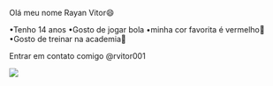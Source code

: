 Olá meu nome Rayan Vitor😄

•Tenho 14 anos
•Gosto de jogar bola
•minha cor favorita é vermelho🔴
•Gosto de treinar na academia💪

Entrar em contato comigo
@rvitor001


![](https://tenor.com/pt-BR/view/d4c-jojo-steel-ball-run-jjba-funny-valentine-gif-26060924)
